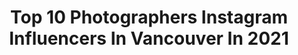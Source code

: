 ---
title: Top 10 Photographers Instagram Influencers In Vancouver In 2021
description: >-
  Find top photographers Instagram influencers in Vancouver in 2021. Most popular hashtags: #portrait #fashionable #model.
platform: Instagram
hits: 118
text_top: Discover the most popular Instagram profiles on inBeat.
text_bottom: inBeat has 118 Instagram influencers like this in Vancouver, Canada for you to connect with.
profiles:
  - username: "qassim_photographie"
    fullname: >-
      Qassim mohebbi
    bio: >-
      Work>>direct Graduated at cinema Videographer Photographer Vancouver🇨🇦 Tehran🇮🇷
    location: "Canada"
    followers: 10939
    engagement: 543
    commentsToLikes: 0.041294
    id: ck5q8vhsp854a0i11g9pehelz
    verified: false
    hashtags: "#fashiongirl, #portraiture, #beautiful, #fashiondesign"
  - username: "jamieout"
    fullname: >-
      Jamie Justus Out
    bio: >-
      •Husband, Father, Photographer •Vancouver, BC •Contact: jamie@jamieout.com •Ambassador for @canoncanada
    location: "Canada"
    followers: 167925
    engagement: 484
    commentsToLikes: 0.033474
    id: ck0w4abo5xkv70i19atpy01fx
    verified: false
    hashtags: "#canoncanada, #adventuresbynokiantyres, #itsabeautifuljourney, #shotoncanon"
  - username: "jessfindlay"
    fullname: >-
      Jess Findlay
    bio: >-
      Nature Photographer | Vancouver, BC, Canada • Follow my travels as I explore wild places seeking wildlife • www.jessfindlay.com
    location: "Canada"
    followers: 40059
    engagement: 668
    commentsToLikes: 0.025141
    id: ck1387kucevlj0i19s3fax2qb
    verified: true
    hashtags: ""
  - username: "itsbigben"
    fullname: >-
      Benjamin Prescott
    bio: >-
      Adventure Lifestyle Photographer Vancouver Canada
    location: "Canada"
    followers: 425960
    engagement: 187
    commentsToLikes: 0.016068
    id: ck0tvpilrcabk0i19v1younls
    verified: false
    hashtags: "#stayandwander, #adventurethatislife, #explorecanada, #visualsoflife"
  - username: "noelhendrickson"
    fullname: >-
      
    bio: >-
      Photographer : Vancouver : puglife : lover of bonzai : repped in USA and Can by @nancygrantrepresentation : repped east coast USA by @_sidecarww_
    location: "Canada"
    followers: 27906
    engagement: 72
    commentsToLikes: 0.034181
    id: ck1353ee2zhyq0i1917d1ynwn
    verified: false
    hashtags: "#mercedes, #tofino, #canada, #automotive"
  - username: "alanapaterson"
    fullname: >-
      Alana Paterson
    bio: >-
      Photographer- Vancouver I’m a really good guesser
    location: "Canada"
    followers: 17163
    engagement: 234
    commentsToLikes: 0.014160
    id: ck139492xjfz70i195qqi7wbo
    verified: false
    hashtags: ""
  - username: "jongsunpark_"
    fullname: >-
      Jong Sun Park 밴쿠버
    bio: >-
      Photographer, Vancouver 밴쿠버 Info@jongsunpark.com 📸 @adl2enaline @tobithebc
    location: "Canada"
    followers: 104481
    engagement: 303
    commentsToLikes: 0.023951
    id: ck0w46ur4x40u0i19qyvajw8t
    verified: false
    hashtags: "#smithrockstatepark, #staysafestayhome"
  - username: "pedramf"
    fullname: >-
      Pedram Farjam
    bio: >-
      Photographer & Filmmaker Vancouver #VFS
    location: "Canada"
    followers: 24261
    engagement: 878
    commentsToLikes: 0.047685
    id: ck0w51kbl1ghl0i19ycmlb26l
    verified: false
    hashtags: "#instagram, #vancouvermodel, #rebelmag, #worldviewmag"
  - username: "sarahbowmanphotography"
    fullname: >-
      Sarah Bowman Photography
    bio: >-
      🇨🇦 Photographer on Vancouver Island 📷 For Contemporary Portraits & Personal Branding ->@sarahbowmanportraits 📷 Check out my website to book ⬇️
    location: "Canada"
    followers: 15517
    engagement: 385
    commentsToLikes: 0.077065
    id: ck13c6tx5yw6r0i191w75v2g1
    verified: false
    hashtags: "#tpmlive2020, #ihearttpm, #thelastunicorn, #aratchedhalloween"
  - username: "twolovesstudio"
    fullname: >-
      Rachel Korinek | Food Photos
    bio: >-
      📸 Aussie food photographer in Vancouver ⚡️ Obsessed with cocktails, GIFs & shadows 👇🏻 Natural light tips food photographers must know
    location: "Canada"
    followers: 66570
    engagement: 366
    commentsToLikes: 0.080367
    id: ck0tuwkxw8zwf0i19iy8e1qnd
    verified: false
    hashtags: "#springeats, #onebowlchallenge, #belightinspireddrinks, #garnishgame"
---